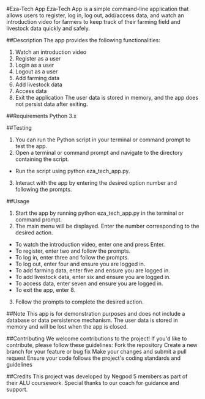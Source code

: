 #Eza-Tech App
Eza-Tech App is a simple command-line application that allows users to register, log in, log out, add/access data, and watch an introduction video for farmers to keep track of their farming field and livestock data quickly and safely. 

##Description
The app provides the following functionalities:
1. Watch an introduction video
2. Register as a user
3. Login as a user
4. Logout as a user
5. Add farming data
6. Add livestock data
7. Access data
8. Exit the application
The user data is stored in memory, and the app does not persist data after exiting.

##Requirements
Python 3.x

##Testing
1. You can run the Python script in your terminal or command prompt to test the app.
2. Open a terminal or command prompt and navigate to the directory containing the script.
- Run the script using python eza_tech_app.py.
3. Interact with the app by entering the desired option number and following the prompts.

##Usage
1. Start the app by running python eza_tech_app.py in the terminal or command prompt.
2. The main menu will be displayed. Enter the number corresponding to the desired action.
- To watch the introduction video, enter one and press Enter.
- To register, enter two and follow the prompts.
- To log in, enter three and follow the prompts.
- To log out, enter four and ensure you are logged in.
- To add farming data, enter five and ensure you are logged in.
- To add livestock data, enter six and ensure you are logged in.
- To access data, enter seven and ensure you are logged in.
- To exit the app, enter 8.
3. Follow the prompts to complete the desired action.

##Note
This app is for demonstration purposes and does not include a database or data persistence mechanism. The user data is stored in memory and will be lost when the app is closed.

##Contributing
We welcome contributions to the project! If you'd like to contribute, please follow these guidelines:
Fork the repository
Create a new branch for your feature or bug fix
Make your changes and submit a pull request
Ensure your code follows the project's coding standards and guidelines

##Credits
This project was developed by Negpod 5 members as part of their ALU coursework.
 Special thanks to our coach for guidance and support.
